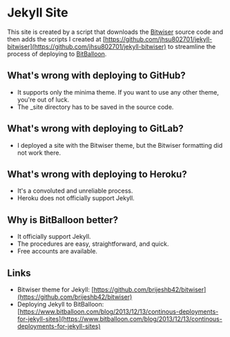 # Jekyll Site

This site is created by a script that downloads the [Bitwiser](https://github.com/brijeshb42/bitwiser) source code and then adds the scripts I created at [https://github.com/jhsu802701/jekyll-bitwiser](https://github.com/jhsu802701/jekyll-bitwiser) to streamline the process of deploying to [BitBalloon](https://www.bitballoon.com).

## What's wrong with deploying to GitHub?
* It supports only the minima theme.  If you want to use any other theme, you're out of luck.
* The _site directory has to be saved in the source code.

## What's wrong with deploying to GitLab?
* I deployed a site with the Bitwiser theme, but the Bitwiser formatting did not work there.

## What's wrong with deploying to Heroku?
* It's a convoluted and unreliable process.
* Heroku does not officially support Jekyll.

## Why is BitBalloon better?
* It officially support Jekyll.
* The procedures are easy, straightforward, and quick.
* Free accounts are available.

## Links
* Bitwiser theme for Jekyll: [https://github.com/brijeshb42/bitwiser](https://github.com/brijeshb42/bitwiser)
* Deploying Jekyll to BitBalloon: [https://www.bitballoon.com/blog/2013/12/13/continous-deployments-for-jekyll-sites](https://www.bitballoon.com/blog/2013/12/13/continous-deployments-for-jekyll-sites)
